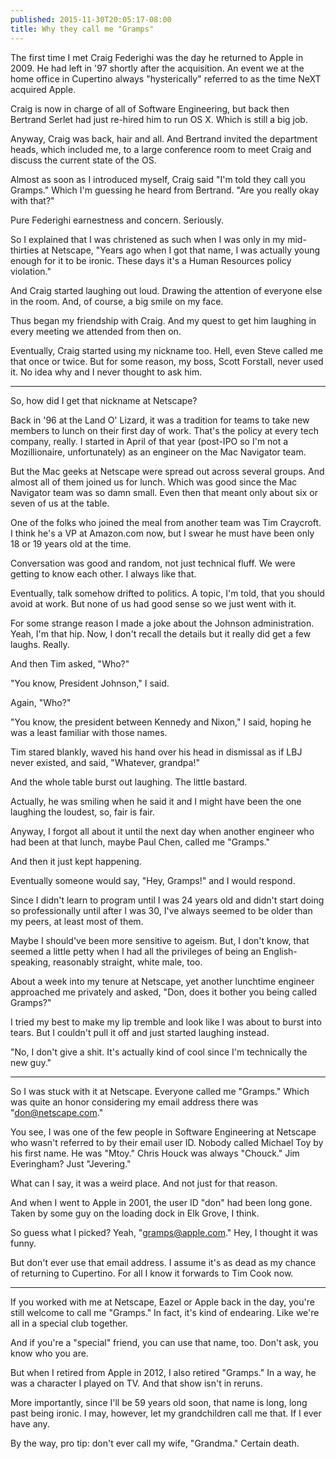 ```yaml
---
published: 2015-11-30T20:05:17-08:00
title: Why they call me "Gramps"
---
```

The first time I met Craig Federighi was the day he returned to Apple in 2009. He had left in '97 shortly after the acquisition. An event we at the home office in Cupertino always "hysterically" referred to as the time NeXT acquired Apple.

Craig is now in charge of all of Software Engineering, but back then Bertrand Serlet had just re-hired him to run OS X. Which is still a big job.

Anyway, Craig was back, hair and all. And Bertrand invited the department heads, which included me, to a large conference room to meet Craig and discuss the current state of the OS.

Almost as soon as I introduced myself, Craig said "I'm told they call you Gramps." Which I'm guessing he heard from Bertrand. "Are you really okay with that?"

Pure Federighi earnestness and concern. Seriously.

So I explained that I was christened as such when I was only in my mid-thirties at Netscape, "Years ago when I got that name, I was actually young enough for it to be ironic. These days it's a Human Resources policy violation."

And Craig started laughing out loud. Drawing the attention of everyone else in the room. And, of course, a big smile on my face.

Thus began my friendship with Craig. And my quest to get him laughing in every meeting we attended from then on.

Eventually, Craig started using my nickname too. Hell, even Steve called me that once or twice. But for some reason, my boss, Scott Forstall, never used it. No idea why and I never thought to ask him.

* * *

So, how did I get that nickname at Netscape?

Back in '96 at the Land O' Lizard, it was a tradition for teams to take new members to lunch on their first day of work. That's the policy at every tech company, really. I started in April of that year (post-IPO so I'm not a Mozillionaire, unfortunately) as an engineer on the Mac Navigator team.

But the Mac geeks at Netscape were spread out across several groups. And almost all of them joined us for lunch. Which was good since the Mac Navigator team was so damn small. Even then that meant only about six or seven of us at the table.

One of the folks who joined the meal from another team was Tim Craycroft. I think he's a VP at Amazon.com now, but I swear he must have been only 18 or 19 years old at the time.

Conversation was good and random, not just technical fluff. We were getting to know each other. I always like that.

Eventually, talk somehow drifted to politics. A topic, I'm told, that you should avoid at work. But none of us had good sense so we just went with it.

For some strange reason I made a joke about the Johnson administration. Yeah, I'm that hip. Now, I don't recall the details but it really did get a few laughs. Really.

And then Tim asked, "Who?"

"You know, President Johnson," I said.

Again, "Who?"

"You know, the president between Kennedy and Nixon," I said, hoping he was a least familiar with those names.

Tim stared blankly, waved his hand over his head in dismissal as if LBJ never existed, and said, "Whatever, grandpa!"

And the whole table burst out laughing. The little bastard.

Actually, he was smiling when he said it and I might have been the one laughing the loudest, so, fair is fair.

Anyway, I forgot all about it until the next day when another engineer who had been at that lunch, maybe Paul Chen, called me "Gramps."

And then it just kept happening.

Eventually someone would say, "Hey, Gramps!" and I would respond.

Since I didn't learn to program until I was 24 years old and didn't start doing so professionally until after I was 30, I've always seemed to be older than my peers, at least most of them.

Maybe I should've been more sensitive to ageism. But, I don't know, that seemed a little petty when I had all the privileges of being an English-speaking, reasonably straight, white male, too.

About a week into my tenure at Netscape, yet another lunchtime engineer approached me privately and asked, "Don, does it bother you being called Gramps?"

I tried my best to make my lip tremble and look like I was about to burst into tears. But I couldn't pull it off and just started laughing instead.

"No, I don't give a shit. It's actually kind of cool since I'm technically the new guy."

* * *

So I was stuck with it at Netscape. Everyone called me "Gramps." Which was quite an honor considering my email address there was "don@netscape.com."

You see, I was one of the few people in Software Engineering at Netscape who wasn't referred to by their email user ID. Nobody called Michael Toy by his first name. He was "Mtoy." Chris Houck was always "Chouck." Jim Everingham? Just "Jevering."

What can I say, it was a weird place. And not just for that reason.

And when I went to Apple in 2001, the user ID "don" had been long gone. Taken by some guy on the loading dock in Elk Grove, I think.

So guess what I picked? Yeah, "gramps@apple.com." Hey, I thought it was funny.

But don't ever use that email address. I assume it's as dead as my chance of returning to Cupertino. For all I know it forwards to Tim Cook now.

* * *

If you worked with me at Netscape, Eazel or Apple back in the day, you're still welcome to call me "Gramps." In fact, it's kind of endearing. Like we're all in a special club together.

And if you're a "special" friend, you can use that name, too. Don't ask, you know who you are.

But when I retired from Apple in 2012, I also retired "Gramps." In a way, he was a character I played on TV. And that show isn't in reruns.

More importantly, since I'll be 59 years old soon, that name is long, long past being ironic. I may, however, let my grandchildren call me that. If I ever have any.

By the way, pro tip: don't ever call my wife, "Grandma." Certain death.
